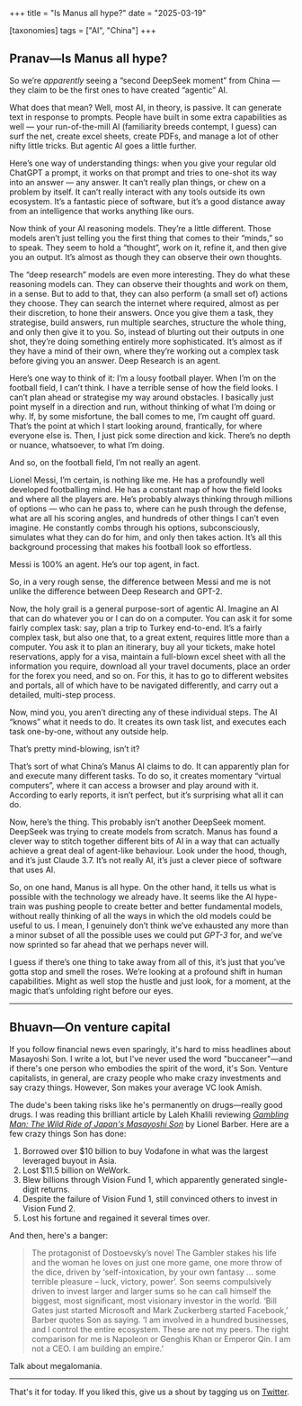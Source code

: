 +++
title = "Is Manus all hype?"
date = "2025-03-19"
  
[taxonomies]
tags = ["AI", "China"]
+++

## Pranav—Is Manus all hype?

So we’re *apparently* seeing a “second DeepSeek moment” from China — they claim to be the first ones to have created “agentic” AI.

What does that mean? Well, most AI, in theory, is passive. It can generate text in response to prompts. People have built in some extra capabilities as well — your run-of-the-mill AI (familiarity breeds contempt, I guess) can surf the net, create excel sheets, create PDFs, and manage a lot of other nifty little tricks. But agentic AI goes a little further. 

Here’s one way of understanding things: when you give your regular old ChatGPT a prompt, it works on that prompt and tries to one-shot its way into an answer — any answer. It can’t really plan things, or chew on a problem by itself. It can’t really interact with any tools outside its own ecosystem. It’s a fantastic piece of software, but it’s a good distance away from an intelligence that works anything like ours. 

Now think of your AI reasoning models. They’re a little different. Those models aren’t just telling you the first thing that comes to their “minds,” so to speak. They seem to hold a “thought”, work on it, refine it, and then give you an output. It’s almost as though they can observe their own thoughts. 

The “deep research” models are even more interesting. They do what these reasoning models can. They can observe their thoughts and work on them, in a sense. But to add to that, they can also perform (a small set of) actions they choose. They can search the internet where required, almost as per their discretion, to hone their answers. Once you give them a task, they strategise, build answers, run multiple searches, structure the whole thing, and only then give it to you. So, instead of blurting out their outputs in one shot, they’re doing something entirely more sophisticated. It’s almost as if they have a mind of their own, where they’re working out a complex task before giving you an answer. Deep Research is an agent. 

Here’s one way to think of it: I’m a lousy football player. When I’m on the football field, I can’t think. I have a terrible sense of how the field looks. I can’t plan ahead or strategise my way around obstacles. I basically just point myself in a direction and run, without thinking of what I’m doing or why. If, by some misfortune, the ball comes to me, I’m caught off guard. That’s the point at which I start looking around, frantically, for where everyone else is. Then, I just pick some direction and kick. There’s no depth or nuance, whatsoever, to what I’m doing. 

And so, on the football field, I’m not really an agent. 

Lionel Messi, I’m certain, is nothing like me. He has a profoundly well developed footballing mind. He has a constant map of how the field looks and where all the players are. He’s probably always thinking through millions of options — who can he pass to, where can he push through the defense, what are all his scoring angles, and hundreds of other things I can’t even imagine. He constantly combs through his options, subconsciously, simulates what they can do for him, and only then takes action. It’s all this background processing that makes his football look so effortless. 

Messi is 100% an agent. He’s our top agent, in fact. 

So, in a very rough sense, the difference between Messi and me is not unlike the difference between Deep Research and GPT-2.

Now, the holy grail is a general purpose-sort of agentic AI. Imagine an AI that can do whatever you or I can do on a computer. You can ask it for some fairly complex task: say, plan a trip to Turkey end-to-end. It’s a fairly complex task, but also one that, to a great extent, requires little more than a computer. You ask it to plan an itinerary, buy all your tickets, make hotel reservations, apply for a visa, maintain a full-blown excel sheet with all the information you require, download all your travel documents, place an order for the forex you need, and so on. For this, it has to go to different websites and portals, all of which have to be navigated differently, and carry out a detailed, multi-step process. 

Now, mind you, you aren’t directing any of these individual steps. The AI “knows” what it needs to do. It creates its own task list, and executes each task one-by-one, without any outside help.

That’s pretty mind-blowing, isn’t it? 

That’s sort of what China’s Manus AI claims to do. It can apparently plan for and execute many different tasks. To do so, it creates momentary “virtual computers”, where it can access a browser and play around with it. According to early reports, it isn’t perfect, but it’s surprising what all it can do.

Now, here’s the thing. This probably isn’t another DeepSeek moment. DeepSeek was trying to create models from scratch. Manus has found a clever way to stitch together different bits of AI in a way that can actually achieve a great deal of agent-like behaviour. Look under the hood, though, and it’s just Claude 3.7. It’s not really AI, it’s just a clever piece of software that uses AI. 

So, on one hand, Manus is all hype. On the other hand, it tells us what is possible with the technology we already have. It seems like the AI hype-train was pushing people to create better and better fundamental models, without really thinking of all the ways in which the old models could be useful to us. I mean, I genuinely don’t think we’ve exhausted any more than a minor subset of all the possible uses we could put *GPT-3* for, and we’ve now sprinted so far ahead that we perhaps never will. 

I guess if there’s one thing to take away from all of this, it’s just that you’ve gotta stop and smell the roses. We’re looking at a profound shift in human capabilities. Might as well stop the hustle and just look, for a moment, at the magic that’s unfolding right before our eyes. 

---

## Bhuavn—On venture capital

If you follow financial news even sparingly, it's hard to miss headlines about Masayoshi Son. I write a lot, but I've never used the word "buccaneer"—and if there's one person who embodies the spirit of the word, it's Son. Venture capitalists, in general, are crazy people who make crazy investments and say crazy things. However, Son makes your average VC look Amish.

The dude's been taking risks like he's permanently on drugs—really good drugs. I was reading this brilliant article by Laleh Khalili reviewing [*Gambling Man: The Wild Ride of Japan's Masayoshi Son*](https://www.lrb.co.uk/the-paper/v47/n05/laleh-khalili/i-am-genghis-khan) by Lionel Barber. Here are a few crazy things Son has done:

1. Borrowed over $10 billion to buy Vodafone in what was the largest leveraged buyout in Asia.
2. Lost $11.5 billion on WeWork.
3. Blew billions through Vision Fund 1, which apparently generated single-digit returns.
4. Despite the failure of Vision Fund 1, still convinced others to invest in Vision Fund 2.
5. Lost his fortune and regained it several times over.

And then, here's a banger:

> The protagonist of Dostoevsky’s novel The Gambler stakes his life and the woman he loves on just one more game, one more throw of the dice, driven by ‘self-intoxication, by your own fantasy ... some terrible pleasure – luck, victory, power’. Son seems compulsively driven to invest larger and larger sums so he can call himself the biggest, most significant, most visionary investor in the world. ‘Bill Gates just started Microsoft and Mark Zuckerberg started Facebook,’ Barber quotes Son as saying. ‘I am involved in a hundred businesses, and I control the entire ecosystem. These are not my peers. The right comparison for me is Napoleon or Genghis Khan or Emperor Qin. I am not a CEO. I am building an empire.’
> 

Talk about megalomania.

---

That's it for today. If you liked this, give us a shout by tagging us on  [Twitter](https://x.com/zerodhamarkets).
